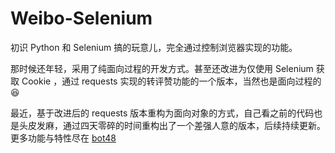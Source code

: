 # Weibo-Selenium

初识 Python 和 Selenium 搞的玩意儿，完全通过控制浏览器实现的功能。

那时候还年轻，采用了纯面向过程的开发方式。甚至还改进为仅使用 Selenium 获取 Cookie ，通过 requests 实现的转评赞功能的一个版本，当然也是面向过程的 :laughing: 

最近，基于改进后的 requests 版本重构为面向对象的方式，自己看之前的代码也是头皮发麻，通过四天零碎的时间重构出了一个差强人意的版本，后续持续更新。更多功能与特性尽在 [bot48](https://github.com/theprimone/bot48)
